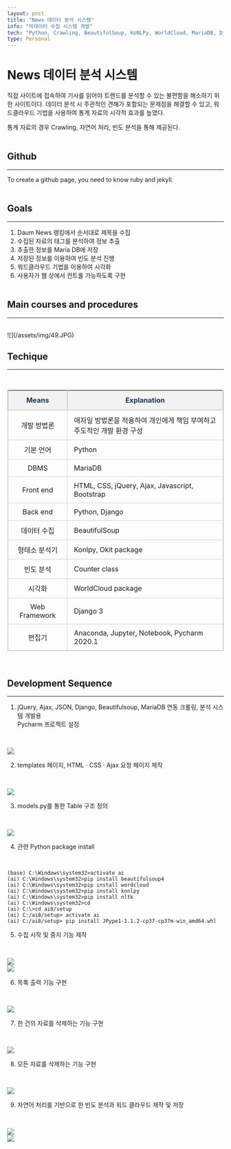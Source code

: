 ```yaml
---
layout: post
title: "News 데이터 분석 시스템"
info: "빅데이터 수집 시스템 개발"
tech: "Python, Crawling, BeautifulSoup, KoNLPy, WorldCloud, MariaDB, Django, Pycharm, HTML, CSS, jQuery, 	Ajax, Bootstrap"
type: Personal
---
```


<style>
  table {
      border-collapse: collapse;
      border-top: 1px solid #ccc;
      border-left: 1px solid #ccc;
      border-right: 1px solid #ccc;
      border-bottom: 1px solid #ccc;
  }
  table thead th {
  	  border-left: 2px solid #ccc;
  	  border-right: 2px solid #ccc;
  	  border-bottom: 2px solid #ccc;
      background-color: #F2F2F2;
      text-align: center;
      line-height: 1.5;
      padding: 10px;
      font-weight: bold;
      vertical-align: middle;
      color: #1b3453;
  }
  table td {
      padding: 10px 15px;
      vertical-align: middle;
      border-left: 1px solid #ccc;
      border-right: 1px solid #ccc;
      border-bottom: 1px solid #ccc;
}
</style>

# News 데이터 분석 시스템

직접 사이트에 접속하여 기사를 읽어야 트렌드를 분석할 수 있는 불편함을 해소하기 위한 사이트이다. 데이터 분석 시 주관적인 견해가 포함되는 문제점을 해결할 수 있고, 워드클라우드 기법을 사용하여 통계 자료의 시각적 효과를 높였다.

통계 자료의 경우 Crawling, 자연어 처리, 빈도 분석을 통해 제공된다.<br><br>


## Github
---
To create a github page, you need to know ruby and jekyll.
<br><br>

## Goals
---

1. Daum News 랭킹에서 순서대로 제목을 수집
2. 수집된 자료의 태그를 분석하여 정보 추출
3. 추출한 정보를 Maria DB에 저장
4. 저장된 정보를 이용하여 빈도 분석 진행
5. 워드클라우드 기법을 이용하여 시각화
6. 사용자가 웹 상에서 컨트롤 가능하도록 구현
<br><br>

## Main courses and procedures
---

<br>
![](/assets/img/49.JPG)
<br>

## Techique
---
<br>

| Means | Explanation |
|:--------:|--------|
|개발 방법론|애자일 방법론을 적용하여 개인에게 책임 부여하고 주도적인 개발 환경 구성|
|기본 언어|Python|
|DBMS|MariaDB|
|Front end|HTML, CSS, jQuery, Ajax, Javascript, Bootstrap|
|Back end|Python, Django|
|데이터 수집|BeautifulSoup|
|형태소 분석기|Konlpy, Okit package|
|빈도 분석|Counter class|
|시각화|WorldCloud package|
|Web Framework|Django 3|
|편집기|Anaconda, Jupyter, Notebook, Pycharm 2020.1|

<br>

## Development Sequence
---

1. jQuery, Ajax, JSON, Django, Beautifulsoup, MariaDB 연동 크롤링, 분석 시스템 개발용 <br>Pycharm 프로젝트 설정
<br>

![](/assets/img/50.jpg)

2. templates 페이지, HTML · CSS · Ajax 요청 페이지 제작
<br>

![](/assets/img/51.jpg)

3. models.py를 통한 Table 구조 정의
<br>

![](/assets/img/52.jpg)

4. 관련 Python package install
<br>

```{.bash}
(base) C:\Windows\system32>activate ai
(ai) C:\Windows\system32>pip install beautifulsoup4
(ai) C:\Windows\system32>pip install wordcloud
(ai) C:\Windows\system32>pip install konlpy
(ai) C:\Windows\system32>pip install nltk
(ai) C:\Windows\system32>cd
(ai) C:\>cd ai8/setup
(ai) C:/ai8/setup> activate ai
(ai) C:/ai8/setup> pip install JPype1-1.1.2-cp37-cp37m-win_amd64.whl
```

5. 수집 시작 및 중지 기능 제작
<br>

![](/assets/img/53.jpg)<br>
![](/assets/img/54.jpg)

6. 목록 출력 기능 구현
<br>

![](/assets/img/55.jpg)

7. 한 건의 자료를 삭제하는 기능 구현
<br>

![](/assets/img/56.jpg)

8. 모든 자료를 삭제하는 기능 구현
<br>

![](/assets/img/57.jpg)

9. 자연어 처리를 기반으로 한 빈도 분석과 워드 클라우드 제작 및 저장
<br>

![](/assets/img/58.jpg)<br>
![](/assets/img/59.jpg)<br>
